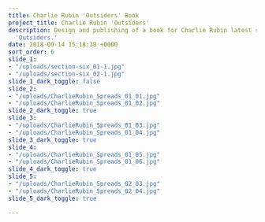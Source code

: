 ```yaml
---
title: Charlie Rubin 'Outsiders' Book
project_title: Charlie Rubin 'Outsiders'
description: Design and publishing of a book for Charlie Rubin latest series titled
  'Outsiders.'
date: 2018-09-14 15:18:38 +0000
sort_order: 6
slide_1:
- "/uploads/section-six_01-1.jpg"
- "/uploads/section-six_02-1.jpg"
slide_1_dark_toggle: false
slide_2:
- "/uploads/CharlieRubin_Spreads_01_01.jpg"
- "/uploads/CharlieRubin_Spreads_01_02.jpg"
slide_2_dark_toggle: true
slide_3:
- "/uploads/CharlieRubin_Spreads_01_03.jpg"
- "/uploads/CharlieRubin_Spreads_01_04.jpg"
slide_3_dark_toggle: true
slide_4:
- "/uploads/CharlieRubin_Spreads_01_05.jpg"
- "/uploads/CharlieRubin_Spreads_01_06.jpg"
slide_4_dark_toggle: true
slide_5:
- "/uploads/CharlieRubin_Spreads_02_03.jpg"
- "/uploads/CharlieRubin_Spreads_02_04.jpg"
slide_5_dark_toggle: true

---
```


